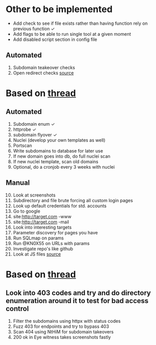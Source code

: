 # Other to be implemented
* Add check to see if file exists rather than having function rely on previous function ✓
* Add flags to be able to run single tool at a given moment 
* Add disabled script section in config file

## Automated
1. Subdomain teakeover checks
2. Open redirect checks [source](https://thexssrat.medium.com/open-redirects-easy-to-detect-hard-to-fix-8eb535611cd4)

# Based on [thread](https://twitter.com/theXSSrat/status/1479535804074573826)

## Automated
1. Subdomain enum ✓
2. httprobe ✓
3. subdomain flyover ✓
4. Nuclei (develop your own templates as well)
5. Portscan
6. Write subdomains to database for later use
7. If new domain goes into db, do full nuclei scan
8. If new nuclei template, scan old domains
9. Optional, do a cronjob every 3 weeks with nuclei

## Manual
10. Look at screenshots
10. Subdirectory and file brute forcing all custom login pages
10. Look up default credentials for std. accounts
11. Go to google
11. site:http://target.com -www
11. site:http://target.com -mail
12. Look into interesting targets
13. Parameter discovery for pages you have
14. Run SQLmap on params
15. Run @KN0X55 on URLs with params
16. Investigate repo's like github
17. Look at JS files [source](https://blog.appsecco.com/static-analysis-of-client-side-javascript-for-pen-testers-and-bug-bounty-hunters-f1cb1a5d5288)

# Based on [thread](https://twitter.com/IamRenganathan/status/1477581848951738371)

## Look into 403 codes and try and do directory enumeration around it to test for bad access control
1. Filter the subdomains using httpx with status codes 
2. Fuzz 403 for endpoints and try to bypass 403
3. Scan 404 using NtHiM for subdomain takeovers 
4. 200 ok in Eye witness takes screenshots fastly
